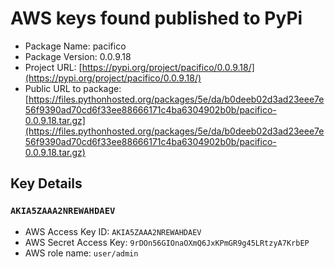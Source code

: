 # AWS keys found published to PyPi

* Package Name: pacifico
* Package Version: 0.0.9.18
* Project URL: [https://pypi.org/project/pacifico/0.0.9.18/](https://pypi.org/project/pacifico/0.0.9.18/)
* Public URL to package: [https://files.pythonhosted.org/packages/5e/da/b0deeb02d3ad23eee7e56f9390ad70cd6f33ee88666171c4ba6304902b0b/pacifico-0.0.9.18.tar.gz](https://files.pythonhosted.org/packages/5e/da/b0deeb02d3ad23eee7e56f9390ad70cd6f33ee88666171c4ba6304902b0b/pacifico-0.0.9.18.tar.gz)

## Key Details
### `AKIA5ZAAA2NREWAHDAEV`

* AWS Access Key ID: `AKIA5ZAAA2NREWAHDAEV`
* AWS Secret Access Key: `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` 
* AWS role name: `user/admin`
